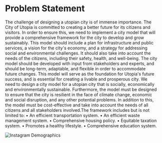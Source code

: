 # Problem Statement
The challenge of designing a utopian city is of immense importance.
The City of Utopia is committed to creating a better future for its citizens and visitors.
In order to ensure this, we need to implement a city model that will provide a
comprehensive framework for the city to develop and grow sustainably.
This model should include a plan for infrastructure and public services, a vision for the
city's economy, and a strategy for addressing social and environmental challenges.
It should also take into account the needs of the citizens, including their safety, health,
and well-being.
The city model should be developed with input from stakeholders and experts, and
should be long-term, adaptable, and flexible in order to accommodate future changes.
This model will serve as the foundation for Utopia's future success, and is essential for
creating a livable and prosperous city.
We need to design a city model for a utopian city that is socially, economically and
environmentally sustainable.
Furthermore, the model must be designed to ensure that the city is resilient in the face of
climate change, economic and social disruption, and any other potential problems.
In addition to this, the model must be cost-effective and take into account the needs of
all citizens and all stakeholders involved.The framework includes but is not limited to:
• An efficient transportation system.
• An efficient waste management system.
• Comprehensive housing policy.
• Equitable taxation system.
• Promotes a healthy lifestyle.
• Comprehensive education system.

![Instagram Demographics](.png)

